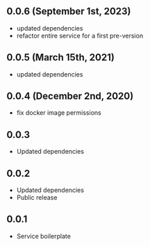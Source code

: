 ## 0.0.6 (September 1st, 2023)

- updated dependencies
- refactor entire service for a first pre-version

## 0.0.5 (March 15th, 2021)

- updated dependencies

## 0.0.4 (December 2nd, 2020)

- fix docker image permissions

## 0.0.3

- Updated dependencies

## 0.0.2

- Updated dependencies
- Public release

## 0.0.1

- Service boilerplate
